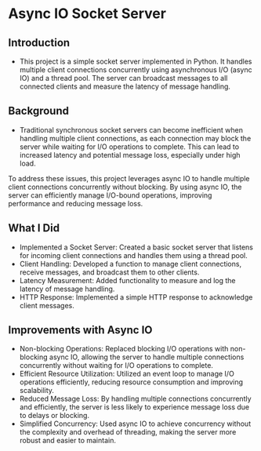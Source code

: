 # Async IO Socket Server
## Introduction
- This project is a simple socket server implemented in Python. It handles multiple client connections concurrently using asynchronous I/O (async IO) and a thread pool. The server can broadcast messages to all connected clients and measure the latency of message handling.

## Background
- Traditional synchronous socket servers can become inefficient when handling multiple client connections, as each connection may block the server while waiting for I/O operations to complete. This can lead to increased latency and potential message loss, especially under high load.

To address these issues, this project leverages async IO to handle multiple client connections concurrently without blocking. By using async IO, the server can efficiently manage I/O-bound operations, improving performance and reducing message loss.
## What I Did
- Implemented a Socket Server: Created a basic socket server that listens for incoming client connections and handles them using a thread pool.
- Client Handling: Developed a function to manage client connections, receive messages, and broadcast them to other clients.
- Latency Measurement: Added functionality to measure and log the latency of message handling.
- HTTP Response: Implemented a simple HTTP response to acknowledge client messages.

## Improvements with Async IO
- Non-blocking Operations: Replaced blocking I/O operations with non-blocking async IO, allowing the server to handle multiple connections concurrently without waiting for I/O operations to complete.
- Efficient Resource Utilization: Utilized an event loop to manage I/O operations efficiently, reducing resource consumption and improving scalability.
- Reduced Message Loss: By handling multiple connections concurrently and efficiently, the server is less likely to experience message loss due to delays or blocking.
- Simplified Concurrency: Used async IO to achieve concurrency without the complexity and overhead of threading, making the server more robust and easier to maintain.
